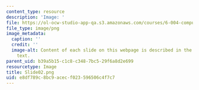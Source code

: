 ```yaml
---
content_type: resource
description: 'Image: '
file: https://ol-ocw-studio-app-qa.s3.amazonaws.com/courses/6-004-computation-structures-spring-2017/e8df789c8bc9acecf023596506c4f7c7_Slide02.png
file_type: image/png
image_metadata:
  caption: ''
  credit: ''
  image-alt: Content of each slide on this webpage is described in the surrounding
    text.
parent_uid: b39a5b15-c1c8-c348-7bc5-29f6a8d2e699
resourcetype: Image
title: Slide02.png
uid: e8df789c-8bc9-acec-f023-596506c4f7c7
---
```

